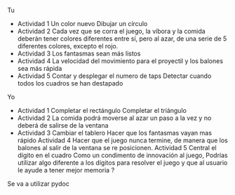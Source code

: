 Tu 
- Actividad 1
    Un color nuevo
    Dibujar un círculo
- Actividad 2
    Cada vez que se corra el juego, la víbora y la comida deberán tener colores diferentes entre sí, pero al azar, de una serie de 5 diferentes colores, excepto el rojo.
- Actividad 3
    Los fantasmas sean más listos
- Actividad 4
    La velocidad del movimiento para el proyectil y los balones sea más rápida
- Actividad 5
    Contar y desplegar el numero de taps
    Detectar cuando todos los cuadros se han destapado

Yo 
- Actividad 1
    Completar el rectángulo
    Completar el triángulo
- Actividad 2
    La comida podrá moverse al azar un paso a la vez y no deberá de salirse de la ventana
- Actividad 3
    Cambiar el tablero
    Hacer que los fantasmas vayan mas rápido
Actividad 4
    Hacer que el juego nunca termine, de manera que los balones al salir de la ventana se re posicionen.
Actividad 5
    Central el dígito en el cuadro
    Como un condimento de innovación al juego, Podrías utilizar algo diferente a los dígitos para resolver el juego y que al usuario le ayude a tener mejor memoria ?

Se va a utilizar pydoc
